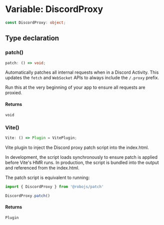 # Variable: DiscordProxy

```ts
const DiscordProxy: object;
```

## Type declaration

### patch()

```ts
patch: () => void;
```

Automatically patches all internal requests when in a Discord Activity.
This updates the `fetch` and `WebSocket` APIs to always include the `/.proxy` prefix.

Run this at the very beginning of your app to ensure all requests are proxied.

#### Returns

`void`

### Vite()

```ts
Vite: () => Plugin = VitePlugin;
```

Vite plugin to inject the Discord proxy patch script into the index.html.

In development, the script loads synchronously to ensure patch is applied before Vite's HMR runs.
In production, the script is bundled into the output and referenced from the index.html.

The patch script is equivalent to running:
```js
import { DiscordProxy } from '@robojs/patch'

DiscordProxy.patch()
```

#### Returns

`Plugin`

